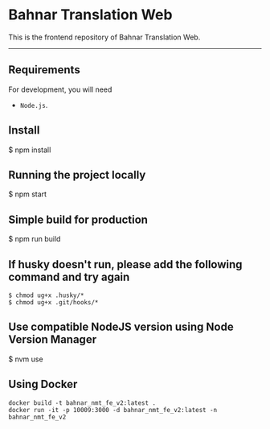 # Bahnar Translation Web

This is the frontend repository of Bahnar Translation Web.

---

## Requirements

For development, you will need

- `Node.js`.

## Install

$ npm install

## Running the project locally

$ npm start

## Simple build for production

$ npm run build

## If husky doesn't run, please add the following command and try again

```
$ chmod ug+x .husky/*
$ chmod ug+x .git/hooks/*
```

## Use compatible NodeJS version using Node Version Manager

$ nvm use

## Using Docker
```
docker build -t bahnar_nmt_fe_v2:latest .
docker run -it -p 10009:3000 -d bahnar_nmt_fe_v2:latest -n bahnar_nmt_fe_v2
```
